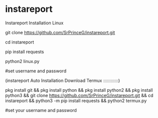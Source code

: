 # instareport
Instareport
Installation Linux 


git clone https://github.com/SrPrinceG/instareport.git

cd instareport


pip install requests


python2 linux.py


#set username and password

(instareport  Auto Installation
Download Termux ::::::::::::)

pkg install git && pkg install python && pkg install python2 && pkg install python3 && git clone https://github.com/SrPrinceG/instareport.git && cd instareport
&& python3 -m pip install requests
&& python2 termux.py

#set your username and password
